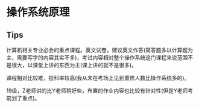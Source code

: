 # 操作系统原理

## Tips
计算机相关专业必会的重点课程。英文试卷，建议英文作答(简答题多以计算题为主，需要写字的内容其实不多)，考试内容相对整个操作系统这门课程来说范围不是很大，以课堂上讲的东西为主(课上讲的就不是很多)。

课程相对比较难，挂科率较高(我从未在考场上见到重修人数比操作系统多的)。

19级，Z老师讲的比Y老师稍好些，布置的作业内容也比较有针对性(但是Y老师考前划了重点)。
